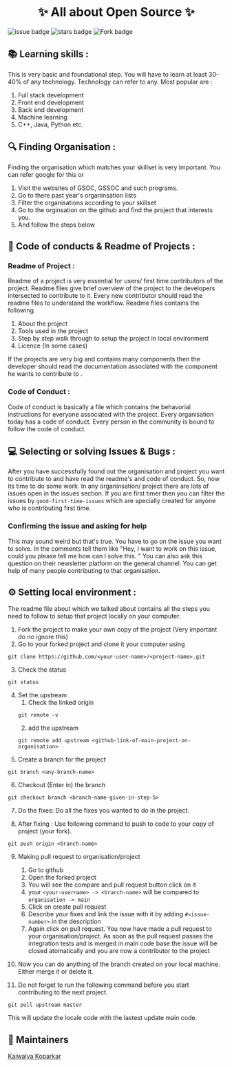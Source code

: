 <h1 align="center">
    ✨ All about Open Source ✨
</h1>

![issue badge](https://img.shields.io/github/issues/kaiwalyakoparkar/Git-For-Open-Source)
![stars badge](https://img.shields.io/github/stars/kaiwalyakoparkar/Git-For-Open-Source)
![Fork badge](https://img.shields.io/github/forks/kaiwalyakoparkar/Git-For-Open-Source)

## :books: Learning skills :
This is very basic and foundational step. You will have to learn at least 30-40% of any technology. Technology can refer to any. Most popular are :
1. Full stack development
2. Front end development
3. Back end development
4. Machine learning
5. C++, Java, Python
etc.

## :mag: Finding Organisation :
Finding the organisation which matches your skillset is very important. You can refer google for this or 
1. Visit the websites of GSOC, GSSOC and such programs.
2. Go to there past year's organinsation lists
3. Filter the organisations according to your skillset
4. Go to the orginsation on the github and find the project that interests you.
5. And follow the steps below

## 📝 Code of conducts & Readme of Projects :
### Readme of Project :
Readme of a project is very essential for users/ first time contributors of the project. Readme files give brief overview of the project to the developers intersected to contribute to it. Every new contributor should read the readme files to understand the workflow. Readme files contains the following.
1. About the project
2. Tools used in the project
3. Step by step walk through to setup the project in local environment
4. Licence (In some cases)

If the projects are very big and contains many components then the developer should read the documentation associated with the component he wants to contribute to .

### Code of Conduct :
Code of conduct is basically a file which contains the behavorial instructions for everyone associated with the project. Every organisation today has a code of conduct. Every person in the community is bound to follow the code of conduct.

## 💻 Selecting or solving Issues & Bugs :
After you have successfully found out the organisation and project you want to contribute to and have read the readme's and code of conduct. So, now its time to do some work. In any organinsation/ project there are lots of issues open in the issues section. If you are first timer then you can filter the issues by `good-first-time-issues` which are specially created for anyone who is contributing first time.

### Confirming the issue and asking for help
This may sound weird but that's true. You have to go on the issue you want to solve. In the comments tell them like "Hey, I want to work on this issue, could you please tell me how can I solve this. " You can also ask this question on their newsletter platform on the general channel. You can get help of many people contributing to that organisation.

## ⚙️ Setting local environment :
The readme file about which we talked about contains all the steps you need to follow to setup that project locally on your computer.
1. Fork the project to make your own copy of the project (Very important do no ignore this)
2. Go to your forked project and clone it your computer using
```git
git clone https://github.com/<your-user-name>/<project-name>.git
```
3. Check the status
```git
git status
```
4. Set the upstream
    1. Check the linked origin
    ```git
    git remote -v
    ```
    2. add the upstream 
    ```git
    git remote add upstream <github-link-of-main-project-on-organisation>
    ```
5. Create a branch for the project
```git
git branch <any-branch-name>
```
6. Checkout (Enter in) the branch
```git
git checkout branch <branch-name-given-in-step-5>
```
7. Do the fixes: 
Do all the fixes you wanted to do in the project.

8. After fixing : Use following command to push to code to your copy of project (your fork).
```git
git push origin <branch-name>
```
9. Making pull request to organisation/project
    1. Go to github
    2. Open the forked project
    3. You will see the compare and pull request button click on it
    4. your `<your-username> -> <branch-name>` will be compared to `organisation -> main`
    5. Click on create pull request
    6. Describe your fixes and link the issue with it by adding `#<issue-number>` in the description
    7. Again click on pull request.
You now have made a pull request to your organisation/project. As soon as the pull request passes the integration tests and is merged in main code base the issue will be closed atomatically and you are now a contributor to the project

10. Now you can do anything of the branch created on your local machine. Either merge it or delete it.
11. Do not forget to run the following command before you start contributing to the next project.
```git
git pull upstream master
```
This will update the locale code with the lastest update main code. 
 
## 🧑‍ Maintainers
[Kaiwalya Koparkar](https://kaiwalyakoparkar.github.io/)
